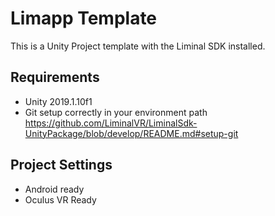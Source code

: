 # Limapp Template
This is a Unity Project template with the Liminal SDK installed.

## Requirements
- Unity 2019.1.10f1
- Git setup correctly in your environment path https://github.com/LiminalVR/LiminalSdk-UnityPackage/blob/develop/README.md#setup-git

## Project Settings
- Android ready
- Oculus VR Ready
